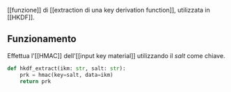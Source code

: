 [[funzione]] di [[extraction di una key derivation function]], utilizzata in [[HKDF]].

## Funzionamento

Effettua l'[[HMAC]] dell'[[input key material]] utilizzando il *salt* come chiave.

```python
def hkdf_extract(ikm: str, salt: str):
	prk = hmac(key=salt, data=ikm)
	return prk
```